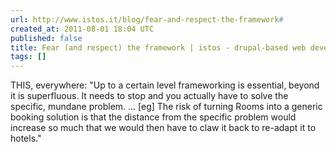 ```yaml
---
url: http://www.istos.it/blog/fear-and-respect-the-framework#
created_at: 2011-08-01 18:04 UTC
published: false
title: Fear (and respect) the framework | istos - drupal-based web development
tags: []
---
```


THIS, everywhere: "Up to a certain level frameworking is essential, beyond it is superfluous. It needs to stop and you actually have to solve the specific, mundane problem. ... [eg] The risk of turning Rooms into a generic booking solution is that the distance from the specific problem would increase so much that we would then have to claw it back to re-adapt it to hotels."
